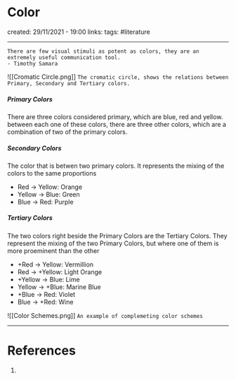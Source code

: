 # Color
created: 29/11/2021 - 19:00
links:
tags: #literature

---

```
There are few visual stimuli as potent as colors, they are an extremely useful communication tool.
- Timothy Samara
```

![[Cromatic Circle.png]]
`The cromatic circle, shows the relations between Primary, Secondary and Tertiary colors.`

##### Primary Colors
There are three colors considered primary, which are blue, red and yellow.
between each one of these colors, there are three other colors, which are a combination of two of the primary colors.

##### Secondary Colors
The color that is betwen two primary colors. It represents the mixing of the colors to the same proportions
- Red -> Yellow: Orange
- Yellow -> Blue: Green
- Blue -> Red: Purple

##### Tertiary Colors
The two colors right beside the Primary Colors are the Tertiary Colors. They represent the mixing of the two Primary Colors, but where one of them is more proeminent than the other
- +Red -> Yellow: Vermillion
- Red -> +Yellow: Light Orange
- +Yellow -> Blue: Lime
- Yellow -> +Blue:  Marine Blue
- +Blue -> Red: Violet
- Blue -> +Red: Wine

![[Color Schemes.png]]
`An example of complemeting color schemes`

---

# References
1. 